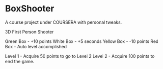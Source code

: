 # BoxShooter
A course project under COURSERA with personal tweaks.

3D First Person Shooter

Green Box - +10 points
White Box - +5 seconds
Yellow Box - -10 points
Red Box - Auto level accomplished

Level 1 - Acquire 50 points to go to Level 2
Level 2 - Acquire 100 points to end the game.

